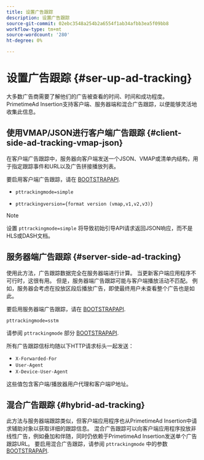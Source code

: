 ```yaml
---
title: 设置广告跟踪
description: 设置广告跟踪
source-git-commit: 02ebc3548a254b2a6554f1ab34afbb3ea5f09bb8
workflow-type: tm+mt
source-wordcount: '280'
ht-degree: 0%

---
```


# 设置广告跟踪 {#ser-up-ad-tracking}

大多数广告商需要了解他们的广告被查看的时间、时间和成功程度。 PrimetimeAd Insertion支持客户端、服务器端和混合广告跟踪，以便能够灵活地收集此信息。

## 使用VMAP/JSON进行客户端广告跟踪 {#client-side-ad-tracking-vmap-json}

在客户端广告跟踪中，服务器向客户端发送一个JSON、VMAP或清单内结构，用于指定跟踪事件和URL以及广告拼接播放列表。

要启用客户端广告跟踪，请在 [BOOTSTRAPAPI](/help/primetime-ad-insertion/technical-reference/bootstrap-api.md).

* `pttrackingmode=simple`

* `pttrackingversion={format version (vmap,v1,v2,v3)}`

>[!NOTE]
>
>设置 `pttrackingmode=simple` 将导致初始引导API请求返回JSON响应，而不是HLS或DASH文档。

<!-- **Daniel to check. The specified file in this statement does not exist.** 
More information about `pttrackingmode`, `pttrackingversion` formats, can be found in [API Reference: Manifest server query parameters](manifest-server-query-parameters.md). -->

<!--Show examples of how to request a sidecar] -->

## 服务器端广告跟踪 {#server-side-ad-tracking}

使用此方法，广告跟踪数据完全在服务器端进行计算。 当更新客户端应用程序不可行时，这很有用。 但是，服务器端广告跟踪可能与客户端播放活动不匹配。 例如，服务器会考虑在投放区段后播放广告，即使最终用户未查看整个广告也是如此。

要启用服务器端广告跟踪，请在 [BOOTSTRAPAPI](/help/primetime-ad-insertion/technical-reference/bootstrap-api.md).

`pttrackingmode=sstm`

请参阅 `pttrackingmode` 部分 [BOOTSTRAPAPI](/help/primetime-ad-insertion/technical-reference/bootstrap-api.md).

所有广告跟踪信标均随以下HTTP请求标头一起发送：

* `X-Forwarded-For`
* `User-Agent`
* `X-Device-User-Agent`

这些值包含客户端/播放器用户代理和客户端IP地址。

## 混合广告跟踪 {#hybrid-ad-tracking}

此方法与服务器端跟踪类似，但客户端应用程序也从PrimetimeAd Insertion中请求辅助对象以获取详细的跟踪信息。 混合广告跟踪可以向客户端应用程序投放非线性广告，例如叠加和伴随，同时仍依赖于PrimetimeAd Insertion发送单个广告跟踪URL。
要启用混合广告跟踪，请参阅 `pttrackingmode` 中的参数 [BOOTSTRAPAPI](/help/primetime-ad-insertion/technical-reference/bootstrap-api.md).
